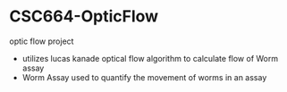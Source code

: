 # CSC664-OpticFlow

optic flow project
- utilizes lucas kanade optical flow algorithm to calculate flow of Worm assay
- Worm Assay used to quantify the movement of worms in an assay

